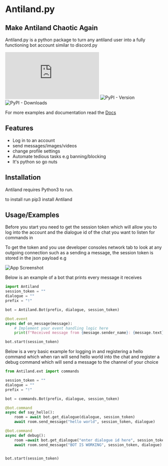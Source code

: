 # Antiland.py
## Make Antiland Chaotic Again


Antiland.py is a python package to turn any antiland user into a fully functioning
bot account similar to discord.py

![GitHub](https://img.shields.io/github/license/TheUnsocialEngineer/Anti.py) 
![PyPI - Version](https://img.shields.io/pypi/v/Antiland?labelColor=black&color=blue&link=https%3A%2F%2Fpypi.org%2Fproject%2FAntiland.py%2F)
![PyPI - Downloads](https://img.shields.io/pypi/dw/Antiland)



For more examples and documentation read the [Docs](https://antiland.readthedocs.io/en/latest/)


## Features

- Log in to an account
- send messages/images/videos 
- change profile settings
- Automate tedious tasks e.g banning/blocking
- It's python so go nuts



## Installation

Antiland requires Python3 to run.

to install run pip3 install Antiland

## Usage/Examples

Before you start you need to get the session token which will allow you to log into the account and the dialogue id of the chat you want to listen for commands in

To get the token and you use developer consoles network tab to look at any outgoing connection such as a sending a message, the session token is stored in the json payload e.g 

![App Screenshot](https://i.imgur.com/ZkVi80e.png)


Below is an example of a bot that prints every message it receives

```python
import Antiland
session_token = ""
dialogue = ""
prefix = "!"

bot = Antiland.Bot(prefix, dialogue, session_token)

@bot.event
async def on_message(message):
    # Implement your event handling logic here
    print(f"Received message from {message.sender_name}: {message.text}")

bot.start(session_token)
```


Below is a very basic example for logging in and registering a hello command
which when ran will send hello world into the chat and register a debug command
which will send a message to the channel of your choice

```python
from Antiland.ext import commands

session_token = ""
dialogue = ""
prefix = "!"

bot = commands.Bot(prefix, dialogue, session_token)

@bot.command
async def say_hello():
    room = await bot.get_dialogue(dialogue, session_token)
    await room.send_message("hello world", session_token, dialogue)

@bot.command
async def debug():
    room =await bot.get_dialogue("enter dialogue id here", session_token)
    await room.send_message("BOT IS WORKING", session_token, dialogue)


bot.start(session_token)
    
```

